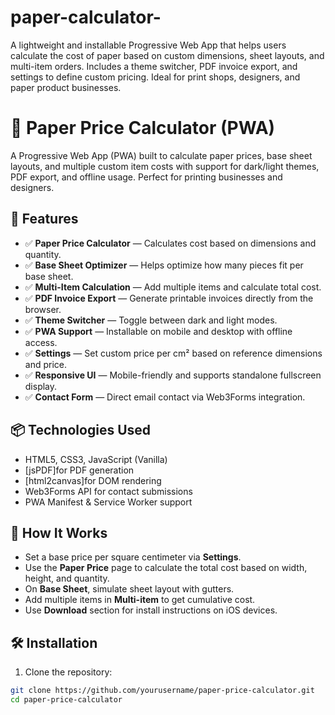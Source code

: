 # paper-calculator-
A lightweight and installable Progressive Web App that helps users calculate the cost of paper based on custom dimensions, sheet layouts, and multi-item orders. Includes a theme switcher, PDF invoice export, and settings to define custom pricing. Ideal for print shops, designers, and paper product businesses.
# 📄 Paper Price Calculator (PWA)

A Progressive Web App (PWA) built to calculate paper prices, base sheet layouts, and multiple custom item costs with support for dark/light themes, PDF export, and offline usage. Perfect for printing businesses and designers.

## 🚀 Features

- ✅ **Paper Price Calculator** — Calculates cost based on dimensions and quantity.
- ✅ **Base Sheet Optimizer** — Helps optimize how many pieces fit per base sheet.
- ✅ **Multi-Item Calculation** — Add multiple items and calculate total cost.
- ✅ **PDF Invoice Export** — Generate printable invoices directly from the browser.
- ✅ **Theme Switcher** — Toggle between dark and light modes.
- ✅ **PWA Support** — Installable on mobile and desktop with offline access.
- ✅ **Settings** — Set custom price per cm² based on reference dimensions and price.
- ✅ **Responsive UI** — Mobile-friendly and supports standalone fullscreen display.
- ✅ **Contact Form** — Direct email contact via Web3Forms integration.

## 📦 Technologies Used

- HTML5, CSS3, JavaScript (Vanilla)
- [jsPDF]for PDF generation
- [html2canvas]for DOM rendering
- Web3Forms API for contact submissions
- PWA Manifest & Service Worker support

## 🧮 How It Works

- Set a base price per square centimeter via **Settings**.
- Use the **Paper Price** page to calculate the total cost based on width, height, and quantity.
- On **Base Sheet**, simulate sheet layout with gutters.
- Add multiple items in **Multi-item** to get cumulative cost.
- Use **Download** section for install instructions on iOS devices.

## 🛠 Installation

1. Clone the repository:

```bash
git clone https://github.com/yourusername/paper-price-calculator.git
cd paper-price-calculator
